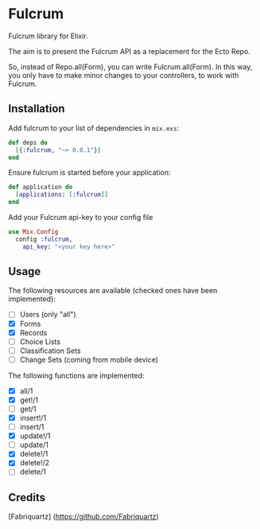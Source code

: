 # Fulcrum

Fulcrum library for Elixir.

The aim is to present the Fulcrum API as a replacement for the Ecto Repo.

So, instead of Repo.all(Form), you can write Fulcrum.all(Form). In this way, you only have to make minor changes to your controllers, to work with Fulcrum.

## Installation

Add fulcrum to your list of dependencies in `mix.exs`:

```elixir
def deps do
  [{:fulcrum, "~> 0.0.1"}]
end
```

Ensure fulcrum is started before your application:

```elixir
def application do
  [applications: [:fulcrum]]
end
```

Add your Fulcrum api-key to your config file

```elixir
use Mix.Config
  config :fulcrum,
    api_key: "<your key here>"
```

## Usage

The following resources are available (checked ones have been implemented):

  - [ ] Users (only "all")
  - [x] Forms
  - [x] Records
  - [ ] Choice Lists
  - [ ] Classification Sets
  - [ ] Change Sets (coming from mobile device)

The following functions are implemented:
  - [x] all/1
  - [x] get!/1
  - [ ] get/1
  - [x] insert!/1
  - [ ] insert/1
  - [x] update!/1
  - [ ] update/1
  - [x] delete!/1
  - [x] delete!/2
  - [ ] delete/1

## Credits

[Fabriquartz] (https://github.com/Fabriquartz)
